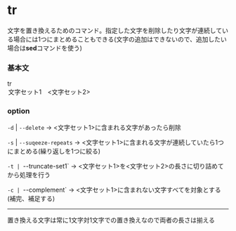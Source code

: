 # tr

文字を置き換えるためのコマンド。指定した文字を削除したり文字が連続している場合には1つにまとめることもできる(文字の追加はできないので、追加したい場合は**sed**コマンドを使う)

### 基本文

tr <option> 文字セット1　<文字セット2>

### option

`-d` | `--delete` -> <文字セット1>に含まれる文字があったら削除

`-s` | `--suqeeze-repeats` -> <文字セット1>に含まれる文字が連続していたら1つにまとめる(繰り返しを1つに絞る)

`-t | `--truncate-set1` -> <文字セット1>を<文字セット2>の長さに切り詰めてから処理を行う

`-c | `--complement` -> <文字セット1>に含まれない文字すべてを対象とする(補完、補足する)

---

置き換える文字は常に1文字対1文字での置き換えなので両者の長さは揃える
